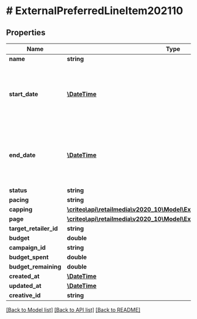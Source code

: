 # # ExternalPreferredLineItem202110

## Properties

Name | Type | Description | Notes
------------ | ------------- | ------------- | -------------
**name** | **string** |  |
**start_date** | [**\DateTime**](\DateTime.md) | Represents the Date as a year, month, and day in the format YYYY-MM-DD |
**end_date** | [**\DateTime**](\DateTime.md) | Represents the Date as a year, month, and day in the format YYYY-MM-DD |
**status** | **string** |  |
**pacing** | **string** |  |
**capping** | [**\criteo\api\retailmedia\v2020_10\Model\ExternalLineItemCapping202110**](ExternalLineItemCapping202110.md) |  | [optional]
**page** | [**\criteo\api\retailmedia\v2020_10\Model\ExternalLineItemPage202110**](ExternalLineItemPage202110.md) |  |
**target_retailer_id** | **string** |  |
**budget** | **double** |  |
**campaign_id** | **string** |  |
**budget_spent** | **double** |  | [optional]
**budget_remaining** | **double** |  | [optional]
**created_at** | [**\DateTime**](\DateTime.md) |  |
**updated_at** | [**\DateTime**](\DateTime.md) |  |
**creative_id** | **string** |  | [optional]

[[Back to Model list]](../../README.md#models) [[Back to API list]](../../README.md#endpoints) [[Back to README]](../../README.md)
